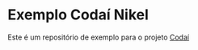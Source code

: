 # Exemplo Codaí Nikel

Este é um repositório de exemplo para o projeto [Codaí](https://codai.growdev.com.br/)
